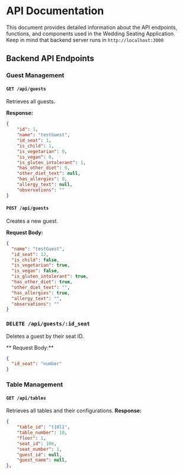 # API Documentation

This document provides detailed information about the API endpoints, functions, and components used in the Wedding Seating Application. <br>
Keep in mind that backend server runs in `http://localhost:3000`

## Backend API Endpoints

### Guest Management

#### `GET /api/guests`
Retrieves all guests.

**Response:**
```json
{
    "id": 1,
    "name": "testGuest",
    "id_seat": 1,
    "is_child": 1,
    "is_vegetarian": 0,
    "is_vegan": 0,
    "is_gluten_intolerant": 1,
    "has_other_diet": 0,
    "other_diet_text": null,
    "has_allergies": 0,
    "allergy_text": null,
    "observations": ""
}
```

#### `POST /api/guests`
Creates a new guest.

**Request Body:**
```json
{
  "name": "testGuest",
  "id_seat": 12,
  "is_child": false,
  "is_vegetarian": true,
  "is_vegan": false,
  "is_gluten_intolerant": true,
  "has_other_diet": true,
  "other_diet_text": "",
  "has_allergies": true,
  "allergy_text": "",
  "observations": ""
}
```

### `DELETE /api/guests/:id_seat`
Deletes a guest by their seat ID.

** Request Body:**
```json
{
  "id_seat": "number"
}
```

### Table Management

#### `GET /api/tables`
Retrieves all tables and their configurations.
**Response:**
```json
{
    "table_id": "t10l1",
    "table_number": 10,
    "floor": 1,
    "seat_id": 106,
    "seat_number": 1,
    "guest_id": null,
    "guest_name": null,
},
```